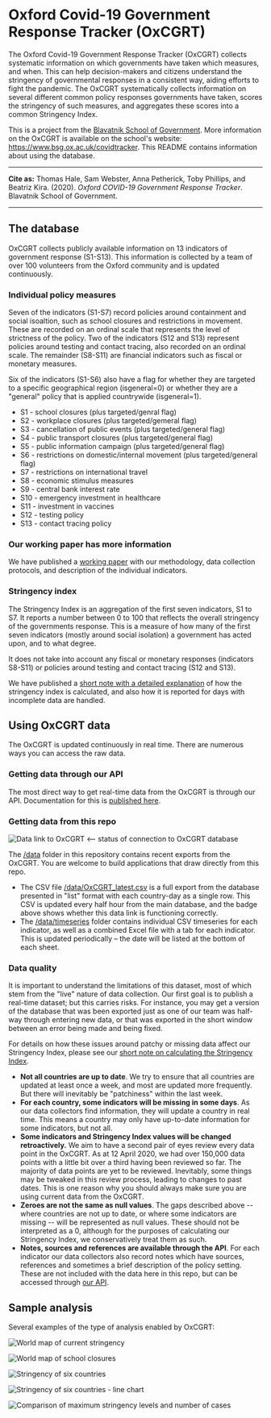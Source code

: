 # Oxford Covid-19 Government Response Tracker (OxCGRT)

The Oxford Covid-19 Government Response Tracker (OxCGRT) collects systematic information on which governments have taken which measures, and when. This can help decision-makers and citizens understand the stringency of governmental responses in a consistent way, aiding efforts to fight the pandemic. The OxCGRT systematically collects information on several different common policy responses governments have taken, scores the stringency of such measures, and aggregates these scores into a common Stringency Index.

This is a project from the [Blavatnik School of Government](www.bsg.ox.ac.uk). More information on the OxCGRT is available on the school's website: https://www.bsg.ox.ac.uk/covidtracker. This README contains information about using the database.

---

__Cite as:__ Thomas Hale, Sam Webster, Anna Petherick, Toby Phillips, and Beatriz Kira. (2020). _Oxford COVID-19 Government Response Tracker_. Blavatnik School of Government.

---

## The database

OxCGRT collects publicly available information on 13 indicators of government response (S1-S13). This information is collected by a team of over 100 volunteers from the Oxford community and is updated continuously.

### Individual policy measures

Seven of the indicators (S1-S7) record policies around containment and social isoaltion, such as school closures and restrictions in movement. These are recorded on an ordinal scale that represents the level of strictness of the policy. Two of the indicators (S12 and S13) represent policies around testing and contact tracing, also recorded on an ordinal scale. The remainder (S8-S11) are financial indicators such as fiscal or monetary measures.

Six of the indicators (S1-S6) also have a flag for whether they are targeted to a specific geographical region (isgeneral=0) or whether they are a "general" policy that is applied countrywide (isgeneral=1).

- S1 - school closures (plus targeted/genral flag)
- S2 - workplace closures (plus targeted/gemeral flag)
- S3 - cancellation of public events (plus targeted/general flag)
- S4 - public transport closures (plus targeted/general flag)
- S5 - public information campaign (plus targeted/general flag)
- S6 - restrictions on domestic/internal movement (plus targeted/general flag)
- S7 - restrictions on international travel
- S8 - economic stimulus measures
- S9 - central bank interest rate
- S10 - emergency investment in healthcare
- S11 - investment in vaccines
- S12 - testing policy
- S13 - contact tracing policy

### Our working paper has more information

We have published a [working paper](https://www.bsg.ox.ac.uk/research/publications/variation-government-responses-covid-19) with our methodology, data collection protocols, and description of the individual indicators.

### Stringency index

The Stringency Index is an aggregation of the first seven indicators, S1 to S7. It reports a number between 0 to 100 that reflects the overall stringency of the governments response. This is a measure of how many of the first seven indicators (mostly around social isolation) a government has acted upon, and to what degree.

It does not take into account any fiscal or monetary responses (indicators S8-S11) or policies around testing and contact tracing (S12 and S13).

We have published a [short note with a detailed explanation](https://www.bsg.ox.ac.uk/sites/default/files/Calculation%20and%20presentation%20of%20the%20Stringency%20Index.pdf) of how the stringency index is calculated, and also how it is reported for days with incomplete data are handled.

## Using OxCGRT data

The OxCGRT is updated continuously in real time. There are numerous ways you can access the raw data.

### Getting data through our API
The most direct way to get real-time data from the OxCGRT is through our API. Documentation for this is [published here](https://covidtracker.bsg.ox.ac.uk/about-api).

### Getting data from this repo
![Data link to OxCGRT](https://github.com/TobyPhillips/OxCGRT/workflows/Data%20link%20to%20OxCGRT/badge.svg) <-- status of connection to OxCGRT database

The [/data](data/) folder in this repository contains recent exports from the OxCGRT. You are welcome to build applications that draw directly from this repo.
- The CSV file [/data/OxCGRT_latest.csv](data/OxCGRT_latest.csv) is a full export from the database presented in "list" format with each country-day as a single row. This CSV is updated every half hour from the main database, and the badge above shows whether this data link is functioning correctly.
- The [/data/timeseries](data/timeseries/) folder contains individual CSV timeseries for each indicator, as well as a combined Excel file with a tab for each indicator. This is updated periodically – the date will be listed at the bottom of each sheet.

### Data quality

It is important to understand the limitations of this dataset, most of which stem from the "live" nature of data collection. Our first goal is to publish a real-time dataset; but this carries risks. For instance, you may get a version of the database that was been exported just as one of our team was half-way through entering new data, or that was exported in the short window between an error being made and being fixed.

For details on how these issues around patchy or missing data affect our Stringency Index, please see our [short note on calculating the Stringency Index](https://www.bsg.ox.ac.uk/sites/default/files/Calculation%20and%20presentation%20of%20the%20Stringency%20Index.pdf).

- **Not all countries are up to date**. We try to ensure that all countries are updated at least once a week, and most are updated more frequently. But there will inevitably be "patchiness" within the last week.
- **For each country, some indicators will be missing in some days**. As our data collectors find information, they will update a country in real time. This means a country may only have up-to-date information for some indicators, but not all.
- **Some indicators and Stringency Index values will be changed retroactively.** We aim to have a second pair of eyes review every data point in the OxCGRT. As at 12 April 2020, we had over 150,000 data points with a little bit over a third having been reviewed so far. The majority of data points are yet to be reviewed. Inevitably, some things may be tweaked in this review process, leading to changes to past dates. This is one reason why you should always make sure you are using current data from the OxCGRT.
- **Zeroes are not the same as null values**. The gaps described above -- where countries are not up to date, or where some indicators are missing -- will be represented as null values. These should not be interpreted as a 0, although for the purposes of calculating our Stringency Index, we conservatively treat them as such.
- **Notes, sources and references are available through the API**. For each indicator our data collectors also record notes which have sources, references and sometimes a brief description of the policy setting. These are not included with the data here in this repo, but can be accessed through [our API](https://covidtracker.bsg.ox.ac.uk/about-api).


## Sample analysis

Several examples of the type of analysis enabled by OxCGRT:

![World map of current stringency](images/OxCGRT_worldmap_stringency.png)

![World map of school closures](images/OxCGRT_worldmap_schools.png)

![Stringency of six countries](images/OxCGRT_six_countries.png)

![Stringency of six countries - line chart](images/OxCGRT_sixin1_bycases.png)

![Comparison of maximum stringency levels and number of cases](images/OxCGRT_stringency_vs_cases.png)
